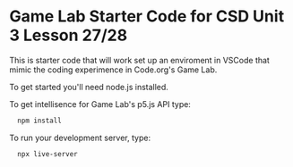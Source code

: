 # Game Lab Starter Code for CSD Unit 3 Lesson 27/28

This is starter code that will work set up an enviroment in VSCode that mimic the coding experimence in Code.org's Game Lab.

To get started you'll need node.js installed.

To get intellisence for Game Lab's p5.js API type:

```bash
  npm install
```

To run your development server, type:

```bash
  npx live-server
```
